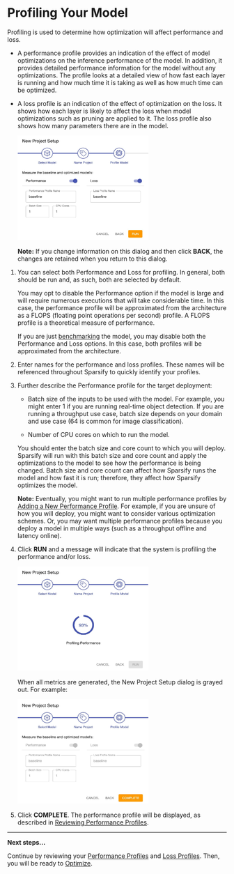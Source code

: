 # Profiling Your Model

Profiling is used to determine how optimization will affect performance and loss.

- A performance profile provides an indication of the effect of model optimizations on the inference performance of the model. In addition, it provides detailed performance information for the model without any optimizations. The profile looks at a detailed view of how fast each layer is running and how much time it is taking as well as how much time can be optimized.

- A loss profile is an indication of the effect of optimization on the loss. It shows how each layer is likely to affect the loss when model optimizations such as pruning are applied to it. The loss profile also shows how many parameters there are in the model.

    <img src="images/image_11.jpg" alt="(Performance and Loss profiles selected)" width="300" height="240">

    **Note:** If you change information on this dialog and then click **BACK**, the changes are retained when you return to this dialog.

1. You can select both Performance and Loss for profiling. In general, both should be run and, as such, both are selected by default.

    You may opt to disable the Performance option if the model is large and will require numerous executions that will take considerable time. In this case, the performance profile will be approximated from the architecture as a FLOPS (floating point operations per second) profile. A FLOPS profile is a theoretical measure of performance.

    If you are just [benchmarking](05a-benchmark.md) the model, you may disable both the Performance and Loss options. In this case, both profiles will be approximated from the architecture.

2. Enter names for the performance and loss profiles. These names will be referenced throughout Sparsify to quickly identify your profiles.

3. Further describe the Performance profile for the target deployment:

    - Batch size of the inputs to be used with the model. For example, you might enter 1 if you are running real-time object detection. If you are running a throughput use case, batch size depends on your domain and use case (64 is common for image classification).

    - Number of CPU cores on which to run the model.

    You should enter the batch size and core count to which you will deploy. Sparsify will run with this batch size and core count and apply the optimizations to the model to see how the performance is being changed. Batch size and core count can affect how Sparsify runs the model and how fast it is run; therefore, they affect how Sparsify optimizes the model.

    **Note:** Eventually, you might want to run multiple performance profiles by [Adding a New Performance Profile](04b-reviewing-performance-profiles.md#adding-a-new-performance-profile). For example, if you are unsure of how you will deploy, you might want to consider various optimization schemes. Or, you may want multiple performance profiles because you deploy a model in multiple ways (such as a throughput offline and latency online).

4. Click **RUN** and a message will indicate that the system is profiling the performance and/or loss.

    <img src="images/image_12.jpg" alt="(Loading profiling performance)" width="300" height="240">

    When all metrics are generated, the New Project Setup dialog is grayed out. For example:

    <img src="images/image_13.jpg" alt="(Setup grayed out and option to click complete)" width="300" height="240">

5. Click **COMPLETE**. The performance profile will be displayed, as described in [Reviewing Performance Profiles](04b-reviewing-performance-profiles.md).

---
**Next steps...**

Continue by reviewing your [Performance Profiles](04b-reviewing-performance-profiles.md) and [Loss Profiles](04c-reviewing-loss-profiles.md).
Then, you will be ready to [Optimize](05-optimize.md).
